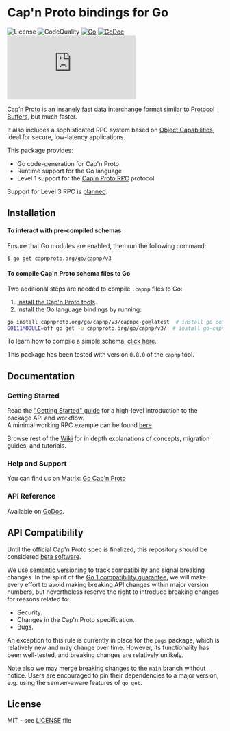 # Cap'n Proto bindings for Go

![License](https://img.shields.io/badge/license-MIT-brightgreen?style=flat-square)
![CodeQuality](https://goreportcard.com/badge/capnproto.org/go/capnp)
[![Go](https://github.com/capnproto/go-capnproto2/actions/workflows/go.yml/badge.svg)](https://github.com/capnproto/go-capnproto2/actions/workflows/go.yml)
[![GoDoc](https://godoc.org/capnproto.org/go/capnp/v3?status.svg)][godoc]
[![Matrix](https://img.shields.io/matrix/go-capnp:matrix.org?color=lightpink&label=Get%20Help&logo=matrix&style=flat-square)](https://matrix.to/#/#go-capnp:matrix.org)

[Cap’n Proto](https://capnproto.org/) is an insanely fast data interchange format similar to [Protocol Buffers](https://github.com/protocolbuffers/protobuf), but much faster.

It also includes a sophisticated RPC system based on [Object Capabilities](https://en.wikipedia.org/wiki/Object-capability_model), ideal for secure, low-latency applications.

This package provides:
- Go code-generation for Cap'n Proto
- Runtime support for the Go language
- Level 1 support for the [Cap'n Proto RPC](https://capnproto.org/rpc.html) protocol

Support for Level 3 RPC is [planned](https://github.com/capnproto/go-capnproto2/issues/160).

[godoc]: http://pkg.go.dev/capnproto.org/go/capnp/v3
## Installation

#### To interact with pre-compiled schemas

Ensure that Go modules are enabled, then run the following command:
```
$ go get capnproto.org/go/capnp/v3
```

#### To compile Cap'n Proto schema files to Go

Two additional steps are needed to compile `.capnp` files to Go:

1. [Install the Cap'n Proto tools](https://capnproto.org/install.html).
2. Install the Go language bindings by running:
  ```bash
  go install capnproto.org/go/capnp/v3/capnpc-go@latest  # install go compiler plugin
  GO111MODULE=off go get -u capnproto.org/go/capnp/v3/  # install go-capnproto to $GOPATH
  ```

To learn how to compile a simple schema, [click here](https://github.com/capnproto/go-capnproto2/wiki/Getting-Started#compiling-schema-files).

This package has been tested with version `0.8.0` of the `capnp` tool.

## Documentation

### Getting Started

Read the ["Getting Started" guide][getting-started] for a high-level introduction to the package API and workflow.  
A minimal working RPC example can be found [here](https://github.com/capnproto/go-capnproto2/wiki/Getting-Started#remote-calls-using-interfaces).

Browse rest of the [Wiki](https://github.com/capnproto/go-capnproto2/wiki) for in depth explanations of concepts, migration guides, and tutorials.

### Help and Support

You can find us on Matrix:   [Go Cap'n Proto](https://matrix.to/#/!pLcnVUHHRZrUPscloW:matrix.org?via=matrix.org)

### API Reference

Available on [GoDoc](http://pkg.go.dev/capnproto.org/go/capnp/v3).

## API Compatibility

Until the official Cap'n Proto spec is finalized, this repository should be considered <u>beta software</u>.

We use [semantic versioning](https://semver.org) to track compatibility and signal breaking changes.  In the spirit of the [Go 1 compatibility guarantee][gocompat], we will make every effort to avoid making breaking API changes within major version numbers, but nevertheless reserve the right to introduce breaking changes for reasons related to:

- Security.
- Changes in the Cap'n Proto specification.
- Bugs.

An exception to this rule is currently in place for the `pogs` package, which is relatively new and may change over time.  However, its functionality has been well-tested, and breaking changes are relatively unlikely.

Note also we may merge breaking changes to the `main` branch without notice.  Users are encouraged to pin their dependencies to a major version, e.g. using the semver-aware features of `go get`.

[gocompat]: https://golang.org/doc/go1compat
## License

MIT - see [LICENSE][] file

[LICENSE]: https://github.com/capnproto/go-capnproto2/blob/master/LICENSE

[getting-started]: https://github.com/capnproto/go-capnproto2/wiki/Getting-Started
